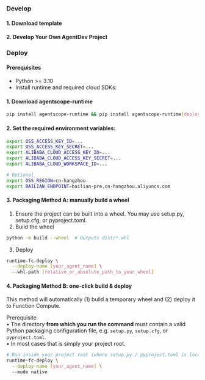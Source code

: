 ### Develop 
#### 1. Download template
#### 2. Develop Your Own AgentDev Project

### Deploy
#### Prerequisites
- Python >= 3.10
- Install runtime and required cloud SDKs:
#### 1. Download agentscope-runtime
```bash
pip install agentscope-runtime && pip install agentscope-runtime[deployment]
```
#### 2. Set the required environment variables:
```bash
export OSS_ACCESS_KEY_ID=... 
export OSS_ACCESS_KEY_SECRET=...
export ALIBABA_CLOUD_ACCESS_KEY_ID=...
export ALIBABA_CLOUD_ACCESS_KEY_SECRET=...
export ALIBABA_CLOUD_WORKSPACE_ID=...

# Optional
export OSS_REGION=cn-hangzhou
export BAILIAN_ENDPOINT=bailian-pre.cn-hangzhou.aliyuncs.com
```
#### 3. Packaging Method A: manually build a wheel
1. Ensure the project can be built into a wheel. You may use setup.py, setup.cfg, or pyproject.toml.
2. Build the wheel
```bash
python -m build --wheel  # Outputs dist/*.whl
```
3. Deploy
```bash
runtime-fc-deploy \
  --deploy-name [your_agent_name] \  
  --whl-path [relative_or_absolute_path_to_your_wheel]
```
#### 4. Packaging Method B: one-click build & deploy
This method will automatically (1) build a temporary wheel and (2) deploy it to Function Compute.

Prerequisite  
• The directory **from which you run the command** must contain a valid Python packaging configuration file, e.g. `setup.py`, `setup.cfg`, or `pyproject.toml`.  
• In most cases that is simply your project root.
```bash
# Run inside your project root (where setup.py / pyproject.toml is located)
runtime-fc-deploy \
  --deploy-name [your_agent_name] \  
  --mode native
```